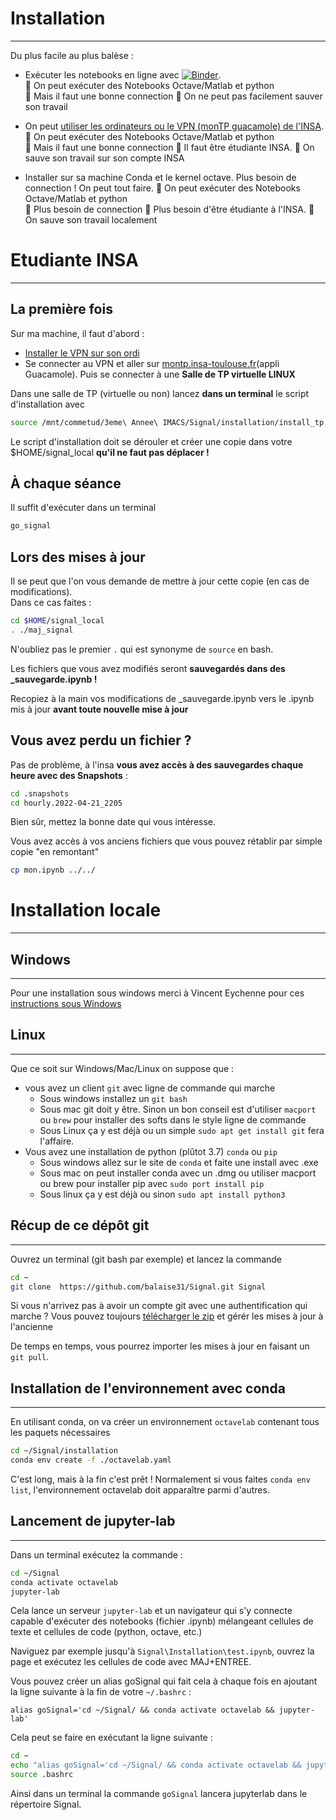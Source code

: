 # Installation
---

Du plus facile au plus balèse :
   - Exécuter les notebooks en ligne avec [![Binder](https://mybinder.org/badge_logo.svg)](https://mybinder.org/v2/gh/balaise31/Signal/HEAD?urlpath=lab).  
   :kiss: On peut exécuter des Notebooks Octave/Matlab et python  
   :poop: Mais il faut une bonne connection
   :poop: On ne peut pas facilement sauver son travail

  - On peut [utiliser les ordinateurs ou le VPN (monTP guacamole) de l'INSA](#Etudiante-INSA).  
   :kiss: On peut exécuter des Notebooks Octave/Matlab et python  
   :poop: Mais il faut une bonne connection
   :poop: Il faut être étudiante INSA.
   :kiss: On sauve son travail sur son compte INSA

  - Installer sur sa machine Conda et le kernel octave.
   Plus besoin de connection ! On peut tout faire.
   :kiss: On peut exécuter des Notebooks Octave/Matlab et python  
   :kiss: Plus besoin de connection
   :kiss: Plus besoin d'être étudiante à l'INSA.
   :kiss: On sauve son travail localement


# Etudiante INSA
---

## La première fois

Sur ma machine, il faut d'abord :
   - [Installer le VPN sur son ordi](https://wiki.etud.insa-toulouse.fr/books/r%C3%A9seau-et-internet/chapter/vpn) 
   - Se connecter au VPN et aller sur [montp.insa-toulouse.fr](https://montp.insa-toulouse.fr/)(appli Guacamole). Puis se connecter à une **Salle de TP virtuelle LINUX**

Dans une salle de TP (virtuelle ou non) lancez **dans un terminal** le script d'installation avec  

```bash     
source /mnt/commetud/3eme\ Annee\ IMACS/Signal/installation/install_tp.sh 
```

Le script d'installation doit se dérouler et créer une copie dans votre $HOME/signal_local **qu'il ne faut pas déplacer !**

## À chaque séance

Il suffit d'exécuter dans un terminal 
   
```bash
go_signal
```
## Lors des mises à jour

Il se peut que l'on vous demande de mettre à jour cette copie (en cas de modifications).  
Dans ce cas faites :
   
```bash
cd $HOME/signal_local
. ./maj_signal
```  
N'oubliez pas le premier `.` qui est synonyme de `source` en bash.

Les fichiers que vous avez modifiés seront **sauvegardés dans des _sauvegarde.ipynb !**  

Recopiez à la main vos modifications de _sauvegarde.ipynb vers le .ipynb mis à jour **avant toute nouvelle mise à jour**

## Vous avez perdu un fichier ?

Pas de problème, à l'insa **vous avez accès à des sauvegardes chaque heure avec des Snapshots** :

```bash
cd .snapshots
cd hourly.2022-04-21_2205
```
Bien sûr, mettez la bonne date qui vous intéresse.

Vous avez accès à vos anciens fichiers que vous pouvez rétablir par simple copie "en remontant"
```bash
cp mon.ipynb ../../
```

# Installation locale
---

## Windows
---

Pour une installation sous windows merci à Vincent Eychenne pour ces [instructions sous Windows](windows.md)


## Linux
---
Que ce soit sur Windows/Mac/Linux on suppose que :
   - vous avez un client `git` avec ligne de commande qui marche
      * Sous windows installez un `git bash`
      * Sous mac git doit y être. Sinon un bon conseil est d'utiliser `macport` ou `brew` pour installer des softs dans le style ligne de commande
      * Sous Linux ça y est déjà ou un simple `sudo apt get install git` fera l'affaire.
   - Vous avez une installation de python (plûtot 3.7) `conda` ou `pip`
      * Sous windows allez sur le site de `conda` et faite une install avec .exe
      * Sous mac on peut installer conda avec un .dmg ou utiliser macport ou brew pour installer pip avec
       `sudo port install pip`
      * Sous linux ça y est déjà ou sinon `sudo apt install python3`

## Récup de ce dépôt git
---

Ouvrez un terminal (git bash par exemple) et lancez la commande
```bash
cd ~
git clone  https://github.com/balaise31/Signal.git Signal
```
Si vous n'arrivez pas à avoir un compte git avec une authentification qui marche ? Vous pouvez toujours 
[télécharger le zip](https://github.com/balaise31/Signal/archive/refs/heads/master.zip) et gérér les mises à jour à l'ancienne

De temps en temps, vous pourrez importer les mises à jour en faisant un `git pull`.

## Installation de l'environnement avec conda
---
En utilisant conda, on va créer un environnement `octavelab` contenant tous les paquets nécessaires

```bash   
cd ~/Signal/installation
conda env create -f ./octavelab.yaml
```
C'est long, mais à la fin c'est prêt !
Normalement si vous faites `conda env list`, l'environnement octavelab doit apparaître parmi d'autres.


## Lancement de jupyter-lab
---

Dans un terminal exécutez la commande :
```bash
cd ~/Signal
conda activate octavelab
jupyter-lab
```

Cela lance un serveur `jupyter-lab` et un navigateur qui s'y connecte capable d'exécuter des notebooks (fichier .ipynb)
 mélangeant cellules de texte et cellules de code (python, octave, etc.) 

Naviguez par exemple jusqu'à `Signal\Installation\test.ipynb`, ouvrez la page et exécutez les cellules de code avec MAJ+ENTREE.

Vous pouvez créer un alias goSignal qui fait cela à chaque fois en ajoutant la ligne suivante à la fin de votre `~/.bashrc` :

`alias goSignal='cd ~/Signal/ && conda activate octavelab && jupyter-lab'`

Cela peut se faire en exécutant la ligne suivante :
```bash
cd ~
echo "alias goSignal='cd ~/Signal/ && conda activate octavelab && jupyter-lab'">>.bashrc
source .bashrc
```
Ainsi dans un terminal la commande `goSignal` lancera jupyterlab dans le répertoire Signal.
